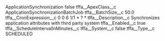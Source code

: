 <?xml version="1.0" encoding="UTF-8"?>
<CustomMetadata xmlns="http://soap.sforce.com/2006/04/metadata" xmlns:xsi="http://www.w3.org/2001/XMLSchema-instance" xmlns:xsd="http://www.w3.org/2001/XMLSchema">
    <label>ApplicationSynchronization</label>
    <protected>false</protected>
    <values>
        <field>tffa__ApexClass__c</field>
        <value xsi:type="xsd:string">ApplicationSynchronizationBatchJob</value>
    </values>
    <values>
        <field>tffa__BatchSize__c</field>
        <value xsi:type="xsd:double">50.0</value>
    </values>
    <values>
        <field>tffa__CronExpression__c</field>
        <value xsi:type="xsd:string">0 0 6 1/1 * ? *</value>
    </values>
    <values>
        <field>tffa__Description__c</field>
        <value xsi:type="xsd:string">Synchronizes application attributes with third party system</value>
    </values>
    <values>
        <field>tffa__Enabled__c</field>
        <value xsi:type="xsd:boolean">true</value>
    </values>
    <values>
        <field>tffa__ScheduleIntervalInMinutes__c</field>
        <value xsi:nil="true"/>
    </values>
    <values>
        <field>tffa__System__c</field>
        <value xsi:type="xsd:boolean">false</value>
    </values>
    <values>
        <field>tffa__Type__c</field>
        <value xsi:type="xsd:string">SCHEDULED</value>
    </values>
</CustomMetadata>
